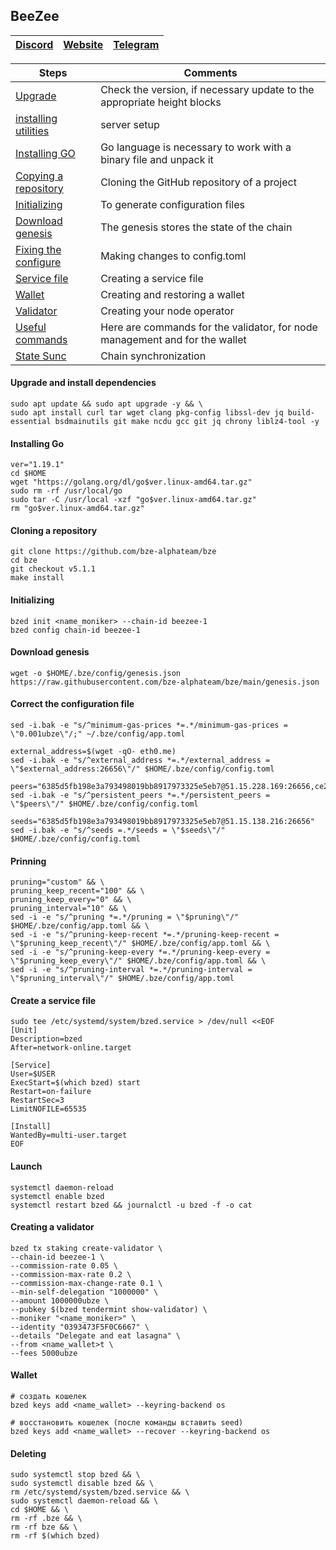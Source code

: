 ## BeeZee

[Discord](https://discord.gg/VfrfsAbA) | [Website](https://getbze.com/) | [Telegram](https://t.me/BZEdgeOfficial)
--- | --- | ---

Steps | Comments
--- | --- |
[Upgrade](https://github.com/DanilJPG/mainnet_guides/blob/main/BeeZee/Readme.md#:~:text=Upgrade%20and%20install%20dependencies) | Check the version, if necessary update to the appropriate height blocks
[installing utilities](https://github.com/DanilJPG/mainnet_guides/blob/main/BeeZee/Readme.md#:~:text=Upgrade%20and%20install%20dependencies) | server setup
[Installing GO](https://github.com/DanilJPG/mainnet_guides/blob/main/BeeZee/Readme.md#:~:text=liblz4%2Dtool%20%2Dy-,Installing%20Go,-ver%3D%221.19.1%22%0Acd) | Go language is necessary to work with a binary file and unpack it
[Copying a repository](https://github.com/DanilJPG/mainnet_guides/blob/main/BeeZee/Readme.md#:~:text=Cloning%20a%20repository) | Cloning the GitHub repository of a project
[Initializing](https://github.com/DanilJPG/mainnet_guides/blob/main/BeeZee/Readme.md#:~:text=v5.1.1%0Amake%20install-,Initializing,-bzed%20init%20%3Cname_moniker) | To generate configuration files
[Download genesis](https://github.com/DanilJPG/mainnet_guides/blob/main/BeeZee/Readme.md#:~:text=id%20beezee%2D1-,Download%20genesis,-wget%20%2Do%20%24HOME) | The genesis stores the state of the chain
[Fixing the configure](https://github.com/DanilJPG/mainnet_guides/blob/main/BeeZee/Readme.md#:~:text=Correct%20the%20configuration%20file) | Making changes to config.toml
[Service file](https://github.com/DanilJPG/mainnet_guides/blob/main/BeeZee/Readme.md#:~:text=Create%20a%20service%20file) | Creating a service file
[Wallet](https://github.com/DanilJPG/mainnet_guides/blob/main/BeeZee/Readme.md#:~:text=t%20%5C%0A%2D%2Dfees%205000ubze-,Wallet,-%23%20%D1%81%D0%BE%D0%B7%D0%B4%D0%B0%D1%82%D1%8C%20%D0%BA%D0%BE%D1%88%D0%B5%D0%BB%D0%B5%D0%BA%0Abzed) | Creating and restoring a wallet
[Validator](https://github.com/DanilJPG/mainnet_guides/blob/main/BeeZee/Readme.md#:~:text=Creating%20a%20validator) | Creating your node operator
[Useful commands](https://github.com/DanilJPG/mainnet_guides/blob/main/BeeZee/Useful%20command.md) | Here are commands for the validator, for node management and for the wallet
[State Sunc]() | Chain synchronization

#### Upgrade and install dependencies
```
sudo apt update && sudo apt upgrade -y && \
sudo apt install curl tar wget clang pkg-config libssl-dev jq build-essential bsdmainutils git make ncdu gcc git jq chrony liblz4-tool -y
```
#### Installing Go
```
ver="1.19.1"
cd $HOME
wget "https://golang.org/dl/go$ver.linux-amd64.tar.gz"
sudo rm -rf /usr/local/go
sudo tar -C /usr/local -xzf "go$ver.linux-amd64.tar.gz"
rm "go$ver.linux-amd64.tar.gz"
```

#### Cloning a repository 
```
git clone https://github.com/bze-alphateam/bze
cd bze
git checkout v5.1.1
make install
```

#### Initializing 
```
bzed init <name_moniker> --chain-id beezee-1
bzed config chain-id beezee-1
```

#### Download genesis
```
wget -o $HOME/.bze/config/genesis.json https://raw.githubusercontent.com/bze-alphateam/bze/main/genesis.json
```

#### Correct the configuration file
```
sed -i.bak -e "s/^minimum-gas-prices *=.*/minimum-gas-prices = \"0.001ubze\"/;" ~/.bze/config/app.toml

external_address=$(wget -qO- eth0.me)
sed -i.bak -e "s/^external_address *=.*/external_address = \"$external_address:26656\"/" $HOME/.bze/config/config.toml

peers="6385d5fb198e3a793498019bb8917973325e5eb7@51.15.228.169:26656,ce25088267cef31f3be1ec03263524764c5c80bb@163.172.130.162:26656,2624d40b8861415e004d4532bb7d8d90dd0e6e66@51.15.115.192:26656,f238198a75e886a21cd0522b6b06aa019b9e182e@51.15.55.142:26656"
sed -i.bak -e "s/^persistent_peers *=.*/persistent_peers = \"$peers\"/" $HOME/.bze/config/config.toml

seeds="6385d5fb198e3a793498019bb8917973325e5eb7@51.15.138.216:26656"
sed -i.bak -e "s/^seeds =.*/seeds = \"$seeds\"/" $HOME/.bze/config/config.toml
```
#### Prinning
```
pruning="custom" && \
pruning_keep_recent="100" && \
pruning_keep_every="0" && \
pruning_interval="10" && \
sed -i -e "s/^pruning *=.*/pruning = \"$pruning\"/" $HOME/.bze/config/app.toml && \
sed -i -e "s/^pruning-keep-recent *=.*/pruning-keep-recent = \"$pruning_keep_recent\"/" $HOME/.bze/config/app.toml && \
sed -i -e "s/^pruning-keep-every *=.*/pruning-keep-every = \"$pruning_keep_every\"/" $HOME/.bze/config/app.toml && \
sed -i -e "s/^pruning-interval *=.*/pruning-interval = \"$pruning_interval\"/" $HOME/.bze/config/app.toml
```

#### Create a service file
```
sudo tee /etc/systemd/system/bzed.service > /dev/null <<EOF
[Unit]
Description=bzed
After=network-online.target

[Service]
User=$USER
ExecStart=$(which bzed) start
Restart=on-failure
RestartSec=3
LimitNOFILE=65535

[Install]
WantedBy=multi-user.target
EOF
```

#### Launch
```
systemctl daemon-reload
systemctl enable bzed
systemctl restart bzed && journalctl -u bzed -f -o cat
```

#### Creating a validator 
```
bzed tx staking create-validator \
--chain-id beezee-1 \
--commission-rate 0.05 \
--commission-max-rate 0.2 \
--commission-max-change-rate 0.1 \
--min-self-delegation "1000000" \
--amount 1000000ubze \
--pubkey $(bzed tendermint show-validator) \
--moniker "<name_moniker>" \
--identity "0393473F5F0C6667" \
--details "Delegate and eat lasagna" \
--from <name_wallet>t \
--fees 5000ubze
```
#### Wallet 
```
# создать кошелек
bzed keys add <name_wallet> --keyring-backend os

# восстановить кошелек (после команды вставить seed)
bzed keys add <name_wallet> --recover --keyring-backend os
```

#### Deleting
```
sudo systemctl stop bzed && \
sudo systemctl disable bzed && \
rm /etc/systemd/system/bzed.service && \
sudo systemctl daemon-reload && \
cd $HOME && \
rm -rf .bze && \
rm -rf bze && \
rm -rf $(which bzed)
```
